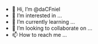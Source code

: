 - 👋 Hi, I’m @daCFniel
- 👀 I’m interested in ...
- 🌱 I’m currently learning ...
- 💞️ I’m looking to collaborate on ...
- 📫 How to reach me ...

<!---
daCFniel/daCFniel is a ✨ special ✨ repository because its `README.md` (this file) appears on your GitHub profile.
You can click the Preview link to take a look at your changes.
--->
